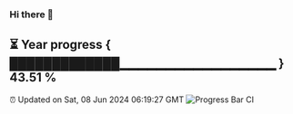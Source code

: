 ### Hi there 👋
⏳ Year progress { █████████████▁▁▁▁▁▁▁▁▁▁▁▁▁▁▁▁▁ } 43.51 %
---
⏰ Updated on Sat, 08 Jun 2024 06:19:27 GMT
![Progress Bar CI](https://github.com/liununu/liununu/workflows/Progress%20Bar%20CI/badge.svg)
